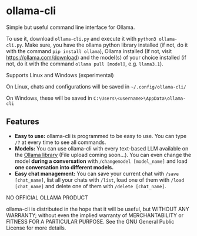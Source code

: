 # ollama-cli
Simple but useful command line interface for Ollama. 

To use it, download `ollama-cli.py` and execute it with `python3 ollama-cli.py`. Make sure, you have the ollama python library installed (if not, do it with the command `pip install ollama`), Ollama installed (If not, visit https://ollama.com/download) and the model(s) of your choice installed (if not, do it with the command `ollama pull [model]`, e.g. `llama3.1`).

Supports Linux and Windows (experimental)

On Linux, chats and configurations will be saved in `~/.config/ollama-cli/`

On Windows, these will be saved in `C:\Users\<username>\AppData\ollama-cli`

## Features
- **Easy to use:** ollama-cli is programmed to be easy to use. You can type `/?` at every time to see all commands. 
- **Models:** You can use ollama-cli with every text-based LLM available on the [Ollama library](https://ollama.com/library) (File upload coming soon...). You can even change the model **during a conversation** with `/changemodel [model_name]` and load **one conversation into different models.**
- **Easy chat management:** You can save your current chat with `/save [chat_name]`, list all your chats with `/list`, load one of them with `/load [chat_name]` and delete one of them with `/delete [chat_name]`.

NO OFFICIAL OLLAMA PRODUCT

ollama-cli is distributed in the hope that it will be useful,
but WITHOUT ANY WARRANTY; without even the implied warranty of
MERCHANTABILITY or FITNESS FOR A PARTICULAR PURPOSE. See the
GNU General Public License for more details.
